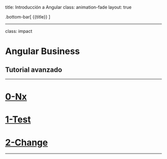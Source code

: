title: Introducción a Angular
class: animation-fade
layout: true

.bottom-bar[
{{title}}
]

---

class: impact

# Angular Business

## Tutorial avanzado

---

# [0-Nx](https://academiabinaria.github.io/angular-business/0-nx.html)

# [1-Test](https://academiabinaria.github.io/angular-business/1-test.html)

# [2-Change](https://academiabinaria.github.io/angular-business/12-change.html)

---

